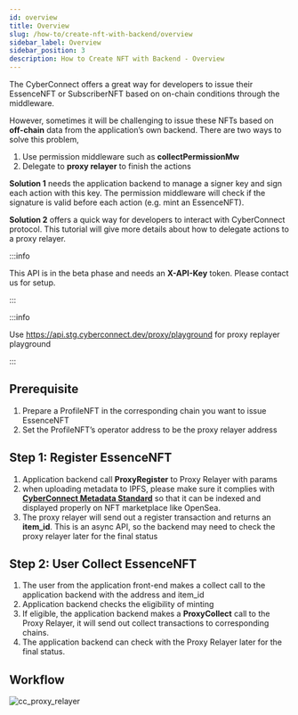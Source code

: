 ```yaml
---
id: overview
title: Overview
slug: /how-to/create-nft-with-backend/overview
sidebar_label: Overview
sidebar_position: 3
description: How to Create NFT with Backend - Overview
---
```


The CyberConnect offers a great way for developers to issue their EssenceNFT or SubscriberNFT based on on-chain conditions through the middleware. 

However, sometimes it will be challenging to issue these NFTs based on **off-chain** data from the application’s own backend. There are two ways to solve this problem,

1. Use permission middleware such as **collectPermissionMw**
2. Delegate to **proxy relayer** to finish the actions


**Solution 1** needs the application backend to manage a signer key and sign each action with this key. The permission middleware will check if the signature is valid before each action (e.g. mint an EssenceNFT). 

**Solution 2** offers a quick way for developers to interact with CyberConnect protocol. This tutorial will give more details about how to delegate actions to a proxy relayer.

:::info

This API is in the beta phase and needs an **X-API-Key** token. Please contact us for setup. 

::: 

:::info

Use https://api.stg.cyberconnect.dev/proxy/playground for proxy replayer playground

:::

## Prerequisite

1. Prepare a ProfileNFT in the corresponding chain you want to issue EssenceNFT
2. Set the ProfileNFT’s operator address to be the proxy relayer address

## Step 1: Register EssenceNFT

1. Application backend call **ProxyRegister** to Proxy Relayer with params
2. when uploading metadata to IPFS, please make sure it complies with [**CyberConnect Metadata Standard**](https://docs.cyberconnect.me/concepts/metadata) so that it can be indexed and displayed properly on NFT marketplace like OpenSea.
3. The proxy relayer will send out a register transaction and returns an **item_id**. This is an async API, so the backend may need to check the proxy relayer later for the final status

## Step 2: User Collect EssenceNFT

1. The user from the application front-end makes a collect call to the application backend with the address and item_id
2. Application backend checks the eligibility of minting
3. If eligible, the application backend makes a **ProxyCollect** call to the Proxy Relayer, it will send out collect transactions to corresponding chains. 
4. The application backend can check with the Proxy Relayer later for the final status.

## Workflow

![cc_proxy_relayer](/img/v2/cc_proxy_relayer.png)